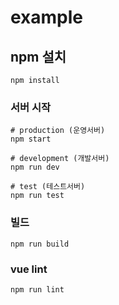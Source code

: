 # example

## npm 설치
```
npm install
```

### 서버 시작
```
# production (운영서버)
npm start

# development (개발서버)
npm run dev

# test (테스트서버)
npm run test
```

### 빌드
```
npm run build
```

### vue lint
```
npm run lint
```

